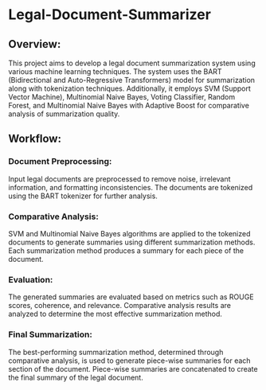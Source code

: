 # Legal-Document-Summarizer

## Overview:
This project aims to develop a legal document summarization system using various machine learning techniques. The system uses the BART (Bidirectional and Auto-Regressive Transformers) model for summarization along with tokenization techniques. Additionally, it employs SVM (Support Vector Machine), Multinomial Naive Bayes, Voting Classifier, Random Forest, and Multinomial Naive Bayes with Adaptive Boost for comparative analysis of summarization quality. 

## Workflow:

### Document Preprocessing:
Input legal documents are preprocessed to remove noise, irrelevant information, and formatting inconsistencies.
The documents are tokenized using the BART tokenizer for further analysis.

### Comparative Analysis:
SVM and Multinomial Naive Bayes algorithms are applied to the tokenized documents to generate summaries using different summarization methods.
Each summarization method produces a summary for each piece of the document.

### Evaluation:
The generated summaries are evaluated based on metrics such as ROUGE scores, coherence, and relevance.
Comparative analysis results are analyzed to determine the most effective summarization method.

### Final Summarization:
The best-performing summarization method, determined through comparative analysis, is used to generate piece-wise summaries for each section of the document.
Piece-wise summaries are concatenated to create the final summary of the legal document.
